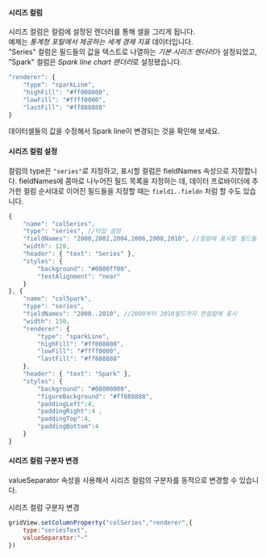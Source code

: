 #### 시리즈 컬럼

시리즈 컬럼은 컬럼에 설정된 렌더러를 통해 셀을 그리게 됩니다.   
예제는 *통계청 포탈에서 제공하는 세계 경제 지표* 데이터입니다.  
"Series" 컬럼은 필드들의 값을 텍스트로 나열하는 *기본 시리즈 렌더러*가 설정되었고, "Spark" 컬럼은 *Spark line chart 렌더러*로 설정됐습니다.  

```js
"renderer": { 
    "type": "sparkLine",
    "highFill": "#ff008800",
    "lowFill": "#ffff0000",
    "lastFill": "#ff888888"
}
```

데이터셀들의 값을 수정해서 Spark line이 변경되는 것을 확인해 보세요.

#### 시리즈 컬럼 설정

컬럼의 type은 `"series"`로 지정하고, 표시할 컬럼은 fieldNames 속성으로 지정합니다. fieldNames에 콤마로 나누어진 필드 목록을 지정하는 데, 데이터 프로바이더에 추가한 컬럼 순서대로 이어진 필드들을 지정할 때는 `field1..fieldn` 처럼 할 수도 있습니다. 


```js
{
    "name": "colSeries",
    "type": "series", //타입 설정
    "fieldNames": "2000,2002,2004,2006,2008,2010", //컬럼에 표시할 필드들
    "width": 120,
    "header": { "text": "Series" },
    "styles": { 
        "background": "#0800ff00",
        "textAlignment": "near"
    }
}, {
    "name": "colSpark",
    "type": "series",
    "fieldNames": "2000..2010", //2000부터 2010필드까지 한컬럼에 표시
    "width": 150,
    "renderer": { 
        "type": "sparkLine",
        "highFill": "#ff008800",
        "lowFill": "#ffff0000",
        "lastFill": "#ff888888"
    },
    "header": { "text": "Spark" },
    "styles": { 
        "background": "#08000000",
        "figureBackground": "#ff888888", 
        "paddingLeft":4, 
        "paddingRight":4 ,
        "paddingTop":4,
        "paddingBottom":4
    }
}
```

#### 시리즈 컬럼 구분자 변경

valueSeparator 속성을 사용해서 시리즈 컬럼의 구분자를 동적으로 변경할 수 있습니다.

<a class="btn primary small round lowercase" id="btnValueSeparator">시리즈 컬럼 구분자 변경</a>

```js
gridView.setColumnProperty("colSeries","renderer",{
    type:"seriesText",
    valueSeparator:"~"
})
```

<script>
$("#btnValueSeparator").click(function() { 
    gridView.setColumnProperty("colSeries","renderer",{
        type:"seriesText",
        valueSeparator:"~"
    })
});
</script>